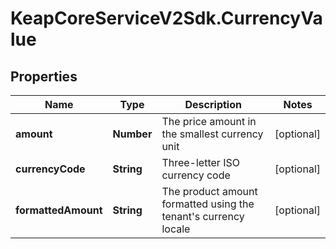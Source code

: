 # KeapCoreServiceV2Sdk.CurrencyValue

## Properties

Name | Type | Description | Notes
------------ | ------------- | ------------- | -------------
**amount** | **Number** | The price amount in the smallest currency unit | [optional] 
**currencyCode** | **String** | Three-letter ISO currency code | [optional] 
**formattedAmount** | **String** | The product amount formatted using the tenant&#39;s currency locale | [optional] 


